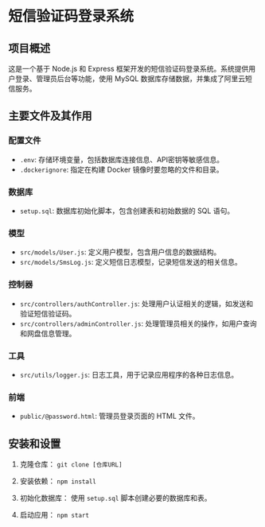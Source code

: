 # 短信验证码登录系统

## 项目概述

这是一个基于 Node.js 和 Express 框架开发的短信验证码登录系统。系统提供用户登录、管理员后台等功能，使用 MySQL 数据库存储数据，并集成了阿里云短信服务。

## 主要文件及其作用

### 配置文件
- `.env`: 存储环境变量，包括数据库连接信息、API密钥等敏感信息。
- `.dockerignore`: 指定在构建 Docker 镜像时要忽略的文件和目录。

### 数据库
- `setup.sql`: 数据库初始化脚本，包含创建表和初始数据的 SQL 语句。

### 模型
- `src/models/User.js`: 定义用户模型，包含用户信息的数据结构。
- `src/models/SmsLog.js`: 定义短信日志模型，记录短信发送的相关信息。

### 控制器
- `src/controllers/authController.js`: 处理用户认证相关的逻辑，如发送和验证短信验证码。
- `src/controllers/adminController.js`: 处理管理员相关的操作，如用户查询和网盘信息管理。

### 工具
- `src/utils/logger.js`: 日志工具，用于记录应用程序的各种日志信息。

### 前端
- `public/@password.html`: 管理员登录页面的 HTML 文件。

## 安装和设置

1. 克隆仓库：   ```
   git clone [仓库URL]   ```

2. 安装依赖：   ```
   npm install   ```

3. 初始化数据库：
   使用 `setup.sql` 脚本创建必要的数据库和表。

4. 启动应用：   ```
   npm start   ```
